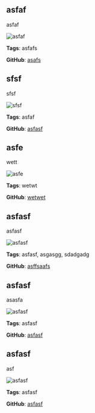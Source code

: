 ## asfaf

asfaf

![asfaf](https://res.cloudinary.com/dbbtdnneh/image/upload/v1732823154/kgnzesvoasu7fgcw6e1f.png)

**Tags**: asfafs

**GitHub**: [asafs](asafs)


## sfsf

sfsf

![sfsf](https://res.cloudinary.com/dbbtdnneh/image/upload/v1732823246/yybg0y4gd6nhk8rb720c.png)

**Tags**: asfaf

**GitHub**: [asfasf](asfasf)


## asfe

wett

![asfe](https://res.cloudinary.com/dbbtdnneh/image/upload/v1732823345/t0ztbe0fwmu3rfajuhfq.png)

**Tags**: wetwt

**GitHub**: [wetwet](wetwet)


## asfasf

asfasf

![asfasf](https://res.cloudinary.com/dbbtdnneh/image/upload/v1732823634/utrktacthdjai3alet9i.jpg)

**Tags**: asfasf, asgasgg, sdadgadg

**GitHub**: [asffsaafs](asffsaafs)


## asfasf

asasfa

![asfasf](https://res.cloudinary.com/dbbtdnneh/image/upload/v1732823759/epvikrmp3qkxsfubgcwg.jpg)

**Tags**: asfasf

**GitHub**: [asfasf](asfasf)


## asfasf

asf

![asfasf](https://res.cloudinary.com/dbbtdnneh/image/upload/v1732823844/fox3ffo1byzlwijzly4k.png)

**Tags**: asfasf

**GitHub**: [asfasf](asfasf)


